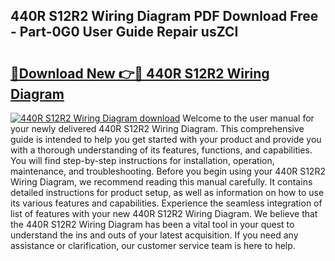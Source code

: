 ## 440R S12R2 Wiring Diagram PDF Download Free - Part-0G0 User Guide Repair usZCI

# <h2><a href="http://dfi8fx.blite.top/?on=440R+S12R2+Wiring+Diagram">🔗Download New 👉🔴 440R S12R2 Wiring Diagram</a></h2>

[![440R S12R2 Wiring Diagram download](https://i.imgur.com/lujVjoI.png)](http://dfi8fx.blite.top/?on=440R+S12R2+Wiring+Diagram)
Welcome to the user manual for your newly delivered 440R S12R2 Wiring Diagram. This comprehensive guide is intended to help you get started with your product and provide you with a thorough understanding of its features, functions, and capabilities. You will find step-by-step instructions for installation, operation, maintenance, and troubleshooting. Before you begin using your 440R S12R2 Wiring Diagram, we recommend reading this manual carefully. It contains detailed instructions for product setup, as well as information on how to use its various features and capabilities. Experience the seamless integration of list of features with your new 440R S12R2 Wiring Diagram. We believe that the 440R S12R2 Wiring Diagram has been a vital tool in your quest to understand the ins and outs of your latest acquisition. If you need any assistance or clarification, our customer service team is here to help.
